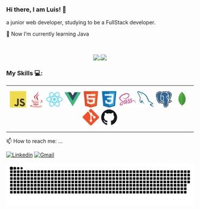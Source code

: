 ### Hi there, I am Luis! 👋
a junior web developer, studying to be a FullStack developer.

🌱 Now I’m currently learning Java

</br>
<p align="center">
  <a href="https://github.com/anuraghazra/github-readme-stats">
    <img
      align="center"
      src="https://github-readme-stats.vercel.app/api/top-langs/?username=luismgil&theme=flag-india&show_icons=true&layout=compact&langs_count=6"
    />
  </a>
  <a href="https://github.com/anuraghazra/github-readme-stats">
    <img
      align="center"
      height="165"
      src="https://github-readme-stats.vercel.app/api?username=luismgil&theme=flag-india&show_icons=true"
    />
  </a>
</p>

### My Skills :computer::

<hr/>
<p align="center">
  <img height="45" src="https://raw.githubusercontent.com/devicons/devicon/master/icons/javascript/javascript-original.svg">
  <img height="45" src="https://raw.githubusercontent.com/devicons/devicon/master/icons/java/java-plain.svg">
  <img height="45" src="https://raw.githubusercontent.com/devicons/devicon/master/icons/react/react-original.svg">
  <img height="45" src="https://raw.githubusercontent.com/devicons/devicon/master/icons/vuejs/vuejs-original.svg">  
  <img height="45" src="https://raw.githubusercontent.com/devicons/devicon/master/icons/html5/html5-original.svg">
  <img height="45" src="https://raw.githubusercontent.com/devicons/devicon/master/icons/css3/css3-original.svg">
  <img height="45" src="https://raw.githubusercontent.com/devicons/devicon/master/icons/sass/sass-original.svg">
  <img height="45" src="https://raw.githubusercontent.com/devicons/devicon/master/icons/mysql/mysql-original.svg">
  <img height="45" src="https://raw.githubusercontent.com/devicons/devicon/master/icons/postgresql/postgresql-original.svg">
  <img height="45" src="https://raw.githubusercontent.com/devicons/devicon/master/icons/mongodb/mongodb-original.svg">
  <img height="45" src="https://raw.githubusercontent.com/devicons/devicon/master/icons/git/git-original.svg">
  <img height="45" src="https://raw.githubusercontent.com/devicons/devicon/master/icons/github/github-original.svg">
</p>
<hr/>

📫 How to reach me: ...

  [![Linkedin](https://img.shields.io/badge/-LinkedIn-blue?style=flat&logo=Linkedin&logoColor=white)](https://www.linkedin.com/in/giltorresluis/) [![Gmail](https://img.shields.io/badge/-Gmail-c14438?style=flat&logo=Gmail&logoColor=white)](mailto:luism6977@gmail.com)

 ![Snake animation](https://github.com/luismgil/luismgil/blob/output/github-contribution-grid-snake.svg)


<!--
**LuismGil/LuismGil** is a ✨ _special_ ✨ repository because its `README.md` (this file) appears on your GitHub profile.

Here are some ideas to get you started:

- 🔭 I’m currently working on ...
- 🌱 I’m currently learning ...
- 👯 I’m looking to collaborate on ...
- 🤔 I’m looking for help with ...
- 💬 Ask me about ...
- 📫 How to reach me: ...
- 😄 Pronouns: ...
- ⚡ Fun fact: ...
-->
